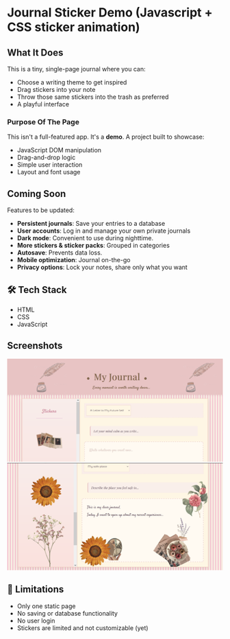 # Journal Sticker Demo (Javascript + CSS sticker animation)

## What It Does

This is a tiny, single-page journal where you can:
- Choose a writing theme to get inspired
- Drag stickers into your note
- Throw those same stickers into the trash as preferred 
- A playful interface 

### Purpose Of The Page

This isn't a full-featured app. It's a **demo**. A project built to showcase:
- JavaScript DOM manipulation
- Drag-and-drop logic
- Simple user interaction
- Layout and font usage

## Coming Soon 

Features to be updated:
- **Persistent journals**: Save your entries to a database
- **User accounts**: Log in and manage your own private journals
- **Dark mode**: Convenient to use during nighttime.
- **More stickers & sticker packs**: Grouped in categories
- **Autosave**: Prevents data loss.
- **Mobile optimization**: Journal on-the-go
- **Privacy options**: Lock your notes, share only what you want

## 🛠 Tech Stack

- HTML
- CSS
- JavaScript

## Screenshots

![Header](./screenshots/journalsc1.PNG)
![The Note](./screenshots/journalsc2.PNG)

## 🚧 Limitations

- Only one static page
- No saving or database functionality
- No user login
- Stickers are limited and not customizable (yet)
